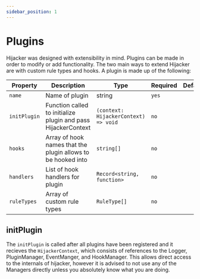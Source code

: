 ```yaml
---
sidebar_position: 1
---
```


# Plugins
Hijacker was designed with extensibility in mind. Plugins can be made in order to modify or add functionality. The two main ways to extend Hijacker are with custom rule types and hooks. A plugin is made up of the following:

| Property | Description | Type | Required | Default |
| -------- | ----------- | ---- | -------- | ------- |
| `name` | Name of plugin | string | `yes` | |
| `initPlugin` | Function called to initialize plugin and pass HijackerContext | `(context: HijackerContext) => void` | `no` | |
| `hooks` | Array of hook names that the plugin allows to be hooked into | `string[]` | `no` | |
| `handlers` | List of hook handlers for plugin | `Record<string, function>` | `no` | |
| `ruleTypes` | Array of custom rule types | `RuleType[]` | `no` | |


## initPlugin
The `initPlugin` is called after all plugins have been registered and it recieves the `HijackerContext`, which consists of references to the Logger, PluginManager, EventManger, and HookManager. This allows direct access to the internals of hijacker, however it is advised to not use any of the Managers directly unless you absolutely know what you are doing.

